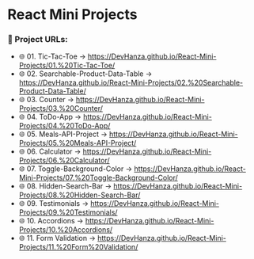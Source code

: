 # React Mini Projects 

### 🔗 Project URLs:

- 🌐 01. Tic-Tac-Toe → https://DevHanza.github.io/React-Mini-Projects/01.%20Tic-Tac-Toe/
- 🌐 02. Searchable-Product-Data-Table → https://DevHanza.github.io/React-Mini-Projects/02.%20Searchable-Product-Data-Table/
- 🌐 03. Counter → https://DevHanza.github.io/React-Mini-Projects/03.%20Counter/
- 🌐 04. ToDo-App → https://DevHanza.github.io/React-Mini-Projects/04.%20ToDo-App/
- 🌐 05. Meals-API-Project → https://DevHanza.github.io/React-Mini-Projects/05.%20Meals-API-Project/
- 🌐 06. Calculator → https://DevHanza.github.io/React-Mini-Projects/06.%20Calculator/
- 🌐 07. Toggle-Background-Color → https://DevHanza.github.io/React-Mini-Projects/07.%20Toggle-Background-Color/
- 🌐 08. Hidden-Search-Bar → https://DevHanza.github.io/React-Mini-Projects/08.%20Hidden-Search-Bar/
- 🌐 09. Testimonials → https://DevHanza.github.io/React-Mini-Projects/09.%20Testimonials/
- 🌐 10. Accordions → https://DevHanza.github.io/React-Mini-Projects/10.%20Accordions/
- 🌐 11. Form Validation → https://DevHanza.github.io/React-Mini-Projects/11.%20Form%20Validation/
